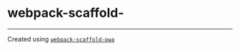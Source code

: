 # webpack-scaffold-<name>

<description>


---
Created using [`webpack-scaffold-pwa`](https://github.com/rishabh3112/webpack-scaffold-starter) 